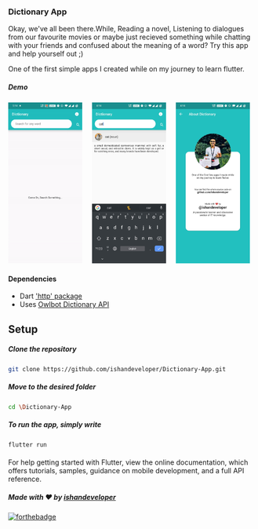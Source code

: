 ### Dictionary App
Okay, we've all been there.While, Reading a novel, Listening to dialogues from our favourite movies or maybe just recieved something while chatting with your friends and confused about the meaning of a word? Try this app and help yourself out ;)

One of the first simple apps I created while on my journey to learn flutter.


##### Demo

  <img src="https://github.com/ishandeveloper/Dictionary-App/blob/master/screenshots/demo.gif?raw=false" width="30%">&nbsp;&nbsp;&nbsp;&nbsp;&nbsp;<img src="https://github.com/ishandeveloper/Dictionary-App/blob/master/screenshots/cat.jpg?raw=false" width="30%">&nbsp;&nbsp;&nbsp;&nbsp;&nbsp;<img src="https://github.com/ishandeveloper/Dictionary-App/blob/master/screenshots/about.jpg?raw=false" width="30%">
  

#### Dependencies

* Dart ['http' package](https://pub.dev/packages/http)
* Uses [Owlbot Dictionary API](https://owlbot.info/)

## Setup

  ##### Clone the repository
```bash
git clone https://github.com/ishandeveloper/Dictionary-App.git
```
  ##### Move to the desired folder
```bash
cd \Dictionary-App
```

  ##### To run the app, simply write
```bash
flutter run
```
####

For help getting started with Flutter, view the online documentation, which offers tutorials, samples, guidance on mobile development, and a full API reference.

##### Made with ♥ by <a href="https://github.com/ishandeveloper">ishandeveloper</a>


[![forthebadge](https://forthebadge.com/images/badges/built-with-love.svg)](https://github.com/ishandeveloper)
